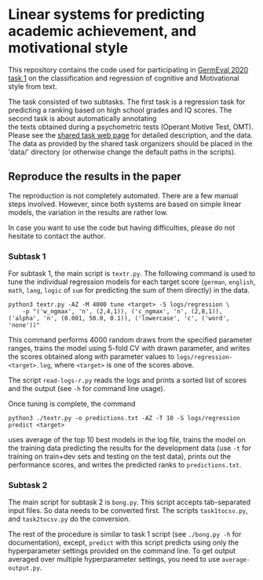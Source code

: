 # Linear systems for predicting academic achievement, and motivational style

This repository contains the code used for participating in
[GermEval 2020 task 1](https://www.inf.uni-hamburg.de/en/inst/ab/lt/resources/data/germeval-2020-cognitive-motive.html)
on the classification and regression of cognitive and Motivational
style from text.

The task consisted of two subtasks.
The first task is a regression task for predicting a ranking
based on high school grades and IQ scores.
The second task is about automatically annotating  
the texts obtained during a psychometric tests
(Operant Motive Test, OMT).
Please see the
[shared task web page](https://www.inf.uni-hamburg.de/en/inst/ab/lt/resources/data/germeval-2020-cognitive-motive.html)
for detailed description, and the data.
The data as provided by the shared task organizers
should be placed in the 'data/' directory
(or otherwise change the default paths in the scripts).

## Reproduce the results in the paper

The reproduction is not completely automated.
There are a few manual steps involved.
However, since both systems are based on simple linear models,
the variation in the results are rather low.

In case you want to use the code but having difficulties, 
please do not hesitate to contact the author.

### Subtask 1
For subtask 1, the main script is `textr.py`.
The following command is used to tune the individual regression models
for each target score (`german`, `english`, `math`, `lang`, `logic`
of `sum` for predicting the sum of them directly)
in the data.

```
python3 textr.py -AZ -M 4000 tune <target> -S logs/regression \
    -p "('w_ngmax', 'n', (2,4,1)), ('c_ngmax', 'n', (2,8,1)), ('alpha', 'n', (0.001, 50.0, 0.1)), ('lowercase', 'c', ('word', 'none'))"
```
This command performs 4000 random draws from the specified parameter
ranges, trains the model using 5-fold CV with drawn parameter,
and writes the scores obtained along with parameter values to
`logs/regression-<target>.log`, where `<target>` is one of the scores
above.

The script `read-logs-r.py` reads the logs and prints a sorted list of
scores and the output (see `-h` for command line usage).

Once tuning is complete, the command
```
python3 ./textr.py -o predictions.txt -AZ -T 10 -S logs/regression predict <target>
```
uses average of the top 10 best models in the log file,
trains the model on the training data predicting the results
for the development data
(use `-t` for training on train+dev sets and testing on the test data),
prints out the performance scores,
and writes the predicted ranks to `predictions.txt`.

### Subtask 2

The main script for subtask 2 is `bong.py`.
This script accepts tab-separated input files.
So data needs to be converted first.
The scripts `task1tocsv.py`, and `task2tocsv.py` do the conversion.

The rest of the procedure is similar to task 1 script
(see `./bong.py -h` for documentation),
except, `predict` with  this script predicts using only the
hyperparameter settings provided on the command line.
To get output averaged over multiple hyperparameter settings,
you need to use `average-output.py`.

